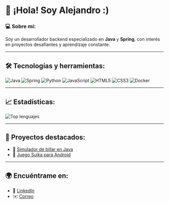 # 👋 ¡Hola! Soy Alejandro :)

### 💻 Sobre mí:
Soy un desarrollador backend especializado en **Java** y **Spring**, con interés en proyectos desafiantes y aprendizaje constante.

---

## 🛠️ Tecnologías y herramientas:
![Java](https://img.shields.io/badge/Java-ED8B00?style=for-the-badge&logo=java&logoColor=white)
![Spring](https://img.shields.io/badge/Spring-6DB33F?style=for-the-badge&logo=spring&logoColor=white)
![Python](https://img.shields.io/badge/Python-3776AB?style=for-the-badge&logo=python&logoColor=white)
![JavaScript](https://img.shields.io/badge/JavaScript-F7DF1E?style=for-the-badge&logo=javascript&logoColor=black)
![HTML5](https://img.shields.io/badge/HTML5-E34F26?style=for-the-badge&logo=html5&logoColor=white)
![CSS3](https://img.shields.io/badge/CSS3-1572B6?style=for-the-badge&logo=css3&logoColor=white)
![Docker](https://img.shields.io/badge/Docker-2496ED?style=for-the-badge&logo=docker&logoColor=white)

---

## 📈 Estadísticas:
![Top lenguajes](https://github-readme-stats.vercel.app/api/top-langs/?username=lioteronn&layout=compact&theme=radical)

---

## 🌟 Proyectos destacados:
- 🎱 [Simulador de billar en Java](https://github.com/usuario/billar)
- 📱 [Juego Suika para Android](https://github.com/Lioteronn/pixelated-suika-game)

---

## 🌍 Encuéntrame en:
- 💼 [LinkedIn](https://www.linkedin.com/in/alejandro-l%C3%B3pez-p%C3%A9rez-7b587625a/)
- ✉️ [Correo](mailto:alex.perez.informatica@gmail.com)
